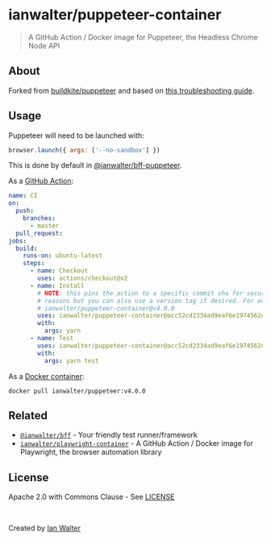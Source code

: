 # ianwalter/puppeteer-container
> A GitHub Action / Docker image for Puppeteer, the Headless Chrome Node API

## About

Forked from [buildkite/puppeteer][buildkiteUrl] and based on
[this troubleshooting guide][troubleshootingUrl].

## Usage

Puppeteer will need to be launched with:

```js
browser.launch({ args: ['--no-sandbox'] })
```

This is done by default in [@ianwalter/bff-puppeteer][bffUrl].

As a [GitHub Action][actionsUrl]:

```yml
name: CI
on:
  push:
    branches:
      - master
  pull_request:
jobs:
  build:
    runs-on: ubuntu-latest
    steps:
      - name: Checkout
        uses: actions/checkout@v2
      - name: Install
        # NOTE: this pins the action to a specific commit sha for security
        # reasons but you can also use a version tag if desired. For example:
        # ianwalter/puppeteer-container@v4.0.0
        uses: ianwalter/puppeteer-container@acc52cd2334ad9eaf6e1974562d263e0a711b7e8
        with:
          args: yarn
      - name: Test
        uses: ianwalter/puppeteer-container@acc52cd2334ad9eaf6e1974562d263e0a711b7e8
        with:
          args: yarn test
```

As a [Docker container][dockerUrl]:

```console
docker pull ianwalter/puppeteer:v4.0.0
```

## Related

* [`@ianwalter/bff`][bffUrl] - Your friendly test runner/framework
* [`ianwalter/playwright-container`][playwrightUrl] - A GitHub Action / Docker
  image for Playwright, the browser automation library

## License

Apache 2.0 with Commons Clause - See [LICENSE][licenseUrl]

&nbsp;

Created by [Ian Walter](https://ianwalter.dev)

[buildkiteUrl]: https://github.com/buildkite/docker-puppeteer
[troubleshootingUrl]: https://github.com/GoogleChrome/puppeteer/blob/main/docs/troubleshooting.md
[actionsUrl]: https://github.com/features/actions
[dockerUrl]: https://hub.docker.com/r/ianwalter/puppeteer
[bffUrl]: https://github.com/ianwalter/bff
[playwrightUrl]: https://github.com/ianwalter/playwright-container
[licenseUrl]: https://github.com/ianwalter/puppeteer-container/blob/master/LICENSE
